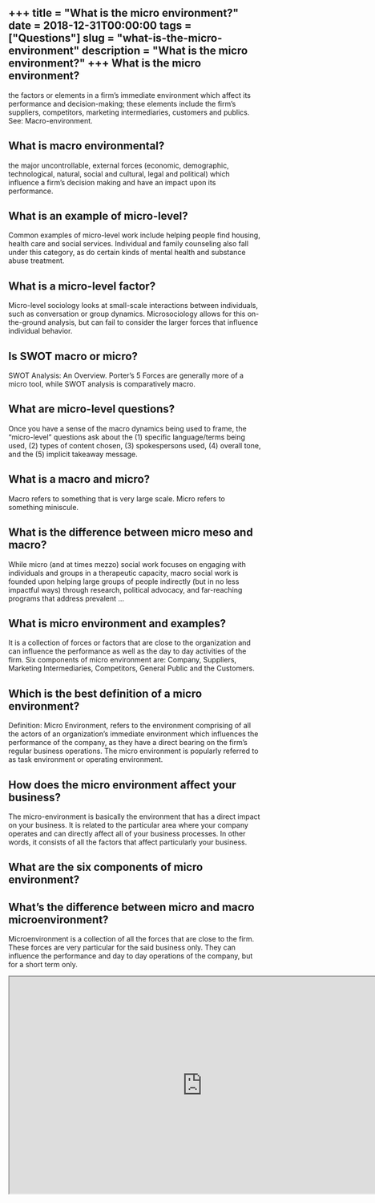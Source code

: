 +++
title = "What is the micro environment?"
date = 2018-12-31T00:00:00
tags = ["Questions"]
slug = "what-is-the-micro-environment"
description = "What is the micro environment?"
+++
What is the micro environment?
------------------------------

the factors or elements in a firm’s immediate environment which affect its performance and decision-making; these elements include the firm’s suppliers, competitors, marketing intermediaries, customers and publics. See: Macro-environment.

What is macro environmental?
----------------------------

the major uncontrollable, external forces (economic, demographic, technological, natural, social and cultural, legal and political) which influence a firm’s decision making and have an impact upon its performance.

What is an example of micro-level?
----------------------------------

Common examples of micro-level work include helping people find housing, health care and social services. Individual and family counseling also fall under this category, as do certain kinds of mental health and substance abuse treatment.

What is a micro-level factor?
-----------------------------

Micro-level sociology looks at small-scale interactions between individuals, such as conversation or group dynamics. Microsociology allows for this on-the-ground analysis, but can fail to consider the larger forces that influence individual behavior.

Is SWOT macro or micro?
-----------------------

SWOT Analysis: An Overview. Porter’s 5 Forces are generally more of a micro tool, while SWOT analysis is comparatively macro.

What are micro-level questions?
-------------------------------

Once you have a sense of the macro dynamics being used to frame, the “micro-level” questions ask about the (1) specific language/terms being used, (2) types of content chosen, (3) spokespersons used, (4) overall tone, and the (5) implicit takeaway message.

What is a macro and micro?
--------------------------

Macro refers to something that is very large scale. Micro refers to something miniscule.

What is the difference between micro meso and macro?
----------------------------------------------------

While micro (and at times mezzo) social work focuses on engaging with individuals and groups in a therapeutic capacity, macro social work is founded upon helping large groups of people indirectly (but in no less impactful ways) through research, political advocacy, and far-reaching programs that address prevalent …

What is micro environment and examples?
---------------------------------------

It is a collection of forces or factors that are close to the organization and can influence the performance as well as the day to day activities of the firm. Six components of micro environment are: Company, Suppliers, Marketing Intermediaries, Competitors, General Public and the Customers.

Which is the best definition of a micro environment?
----------------------------------------------------

Definition: Micro Environment, refers to the environment comprising of all the actors of an organization’s immediate environment which influences the performance of the company, as they have a direct bearing on the firm’s regular business operations. The micro environment is popularly referred to as task environment or operating environment.

How does the micro environment affect your business?
----------------------------------------------------

The micro-environment is basically the environment that has a direct impact on your business. It is related to the particular area where your company operates and can directly affect all of your business processes. In other words, it consists of all the factors that affect particularly your business.

What are the six components of micro environment?
-------------------------------------------------

What’s the difference between micro and macro microenvironment?
---------------------------------------------------------------

Microenvironment is a collection of all the forces that are close to the firm. These forces are very particular for the said business only. They can influence the performance and day to day operations of the company, but for a short term only.

<iframe allow="accelerometer; autoplay; clipboard-write; encrypted-media; gyroscope; picture-in-picture" allowfullscreen="" class="__youtube_prefs__  epyt-is-override  no-lazyload" data-no-lazy="1" data-origheight="433" data-origwidth="770" data-skipgform_ajax_framebjll="" height="433" id="_ytid_23167" loading="lazy" src="https://www.youtube.com/embed/bo-mZslYsSc?enablejsapi=1&autoplay=0&cc_load_policy=0&cc_lang_pref=&iv_load_policy=1&loop=0&modestbranding=0&rel=1&fs=1&playsinline=0&autohide=2&theme=dark&color=red&controls=1&" title="YouTube player" width="770"></iframe>